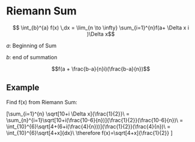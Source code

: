 # Riemann Sum

$$ \int_{b}^{a} f(x) \,dx = \lim_{n \to \infty} \sum_{i=1}^{n}f(a+ \Delta x i  )\Delta x$$

$a$: Beginning of Sum 

$b$: end of summation 

$$f(a + \frac{b-a}{n}i)(\frac{b-a}{n})$$ 


## Example

Find f(x) from Riemann Sum:

\[\sum_{i=1}^{n} \sqrt[10+i \Delta x]{\frac{1}{2}}\\
= \sum_{n}^{i=1}\sqrt[10+i(\frac{10-6}{n})]{\frac{1}{2}}(\frac{10-6}{n})\\
= \int_{10}^{6}\sqrt[4+(6+i(\frac{4}{n}))]{\frac{1}{2}}(\frac{4}{n})\\
= \int_{10}^{6}\sqrt[4+x]{dx}\\ \therefore f(x)=\sqrt[4+x]{\frac{1}{2}} \]
